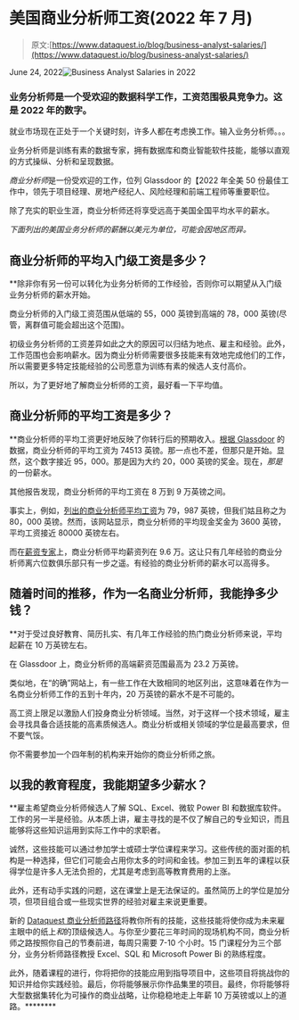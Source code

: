 # 美国商业分析师工资(2022 年 7 月)

> 原文:[https://www.dataquest.io/blog/business-analyst-salaries/](https://www.dataquest.io/blog/business-analyst-salaries/)

June 24, 2022![Business Analyst Salaries in 2022](../Images/dd29eeaed1f144778e56dab55e07429c.png)

### 业务分析师是一个受欢迎的数据科学工作，工资范围极具竞争力。这是 2022 年的数字。

就业市场现在正处于一个关键时刻，许多人都在考虑换工作。输入业务分析师。。。

业务分析师是训练有素的数据专家，拥有数据库和商业智能软件技能，能够以直观的方式操纵、分析和呈现数据。

*商业分析师*是一份受欢迎的工作，位列 Glassdoor 的【2022 年全美 50 份最佳工作中，领先于项目经理、房地产经纪人、风险经理和前端工程师等重要职位。

除了充实的职业生涯，商业分析师还将享受远高于美国全国平均水平的薪水。

*下面列出的美国业务分析师的薪酬以美元为单位，可能会因地区而异。*

## 商业分析师的平均入门级工资是多少？

 **除非你有另一份可以转化为业务分析师的工作经验，否则你可以期望从入门级业务分析师的薪水开始。

商业分析师的入门级工资范围从低端的 55，000 英镑到高端的 78，000 英镑(尽管，离群值可能会超出这个范围)。

初级业务分析师的工资差异如此之大的原因可以归结为地点、雇主和经验。此外，工作范围也会影响薪水。因为商业分析师需要很多技能来有效地完成他们的工作，所以需要更多特定技能经验的公司愿意为训练有素的候选人支付高价。

所以，为了更好地了解商业分析师的工资，最好看一下平均值。

## 商业分析师的平均工资是多少？

 **商业分析师的平均工资更好地反映了你转行后的预期收入。[根据 Glassdoor](https://www.glassdoor.com/Salaries/entry-level-business-analyst-salary-SRCH_KO0,28.htm) 的数据，商业分析师的平均工资为 74513 英镑。那一点也不差，但那只是开始。显然，这个数字接近 95，000。那是因为大约 20，000 英镑的奖金。现在，*那是*的一份薪水。

其他报告发现，商业分析师的平均工资在 8 万到 9 万英镑之间。

事实上，例如，[列出的商业分析师平均工资](https://www.indeed.com/career/business-analyst/salaries)为 79，987 英镑，但我们姑且称之为 80，000 英镑。然而，该网站显示，商业分析师的平均现金奖金为 3600 英镑，平均工资接近 80000 英镑左右。

而在[薪资专家](https://www.salaryexpert.com/salary/job/business-analyst/united-states)上，商业分析师平均薪资列在 9.6 万。这让只有几年经验的商业分析师离六位数俱乐部只有一步之遥。有经验的商业分析师的薪水可以高得多。

## 随着时间的推移，作为一名商业分析师，我能挣多少钱？

 **对于受过良好教育、简历扎实、有几年工作经验的热门商业分析师来说，平均起薪在 10 万英镑左右。

在 Glassdoor 上，商业分析师的高端薪资范围最高为 23.2 万英镑。

类似地，在“的确”网站上，有一些工作在大致相同的地区列出，这意味着在作为一名商业分析师工作的五到十年内，20 万英镑的薪水不是不可能的。

高工资上限足以激励人们投身商业分析领域。当然，对于这样一个技术领域，雇主会寻找具备合适技能的高素质候选人。商业分析或相关领域的学位是最高要求，但不要气馁。

你不需要参加一个四年制的机构来开始你的商业分析师之旅。

## 以我的教育程度，我能期望多少薪水？

 **雇主希望商业分析师候选人了解 SQL、Excel、微软 Power BI 和数据库软件。工作的另一半是经验。从本质上讲，雇主寻找的是不仅了解自己的专业知识，而且能够将这些知识运用到实际工作中的求职者。

诚然，这些技能可以通过参加学士或硕士学位课程来学习。这些传统的面对面的机构是一种选择，但它们可能会占用你太多的时间和金钱。参加三到五年的课程以获得学位是许多人无法负担的，尤其是考虑到高等教育费用的上涨。

此外，还有动手实践的问题，这在课堂上是无法保证的。虽然简历上的学位是加分项，但项目组合或一些现实世界的经验对雇主来说更重要。

新的 [Dataquest 商业分析师路径](https://www.dataquest.io/path/business-analyst/)将教你所有的技能，这些技能将使你成为未来雇主眼中的纸上*和*的顶级候选人。与你至少要花三年时间的现场机构不同，商业分析师之路按照你自己的节奏前进，每周只需要 7-10 个小时。15 门课程分为三个部分，业务分析师路径教授 Excel、SQL 和 Microsoft Power Bi 的熟练程度。

此外，随着课程的进行，你将把你的技能应用到指导项目中，这些项目将挑战你的知识并给你实践经验。最后，你将能够展示你作品集里的项目。最终，你将能够将大型数据集转化为可操作的商业战略，让你稳稳地走上年薪 10 万英镑或以上的道路。********